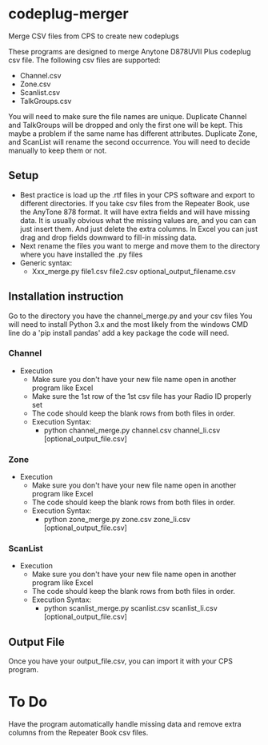 # codeplug-merger
Merge CSV files from CPS to create new codeplugs

These programs are designed to merge Anytone D878UVII Plus codeplug csv file.  The following csv files are supported:
- Channel.csv
- Zone.csv
- Scanlist.csv
- TalkGroups.csv
  
You will need to make sure the file names are unique.
Duplicate Channel and TalkGroups will be dropped and only the first one will be kept.  This maybe a problem if the same name has different attributes.
Duplicate Zone, and ScanList will rename the second occurrence.    You will need to decide manually to keep them or not.
        
## Setup
- Best practice is load up the .rtf files in your CPS software and export to different directories.  If you take csv files from the Repeater Book, use the AnyTone 878 format.  It will have extra fields and will have missing data.  It is usually obvious what the missing values are, and you can can just insert them.  And just delete the extra columns.  In Excel you can just drag and drop fields downward to fill-in missing data.
-  Next rename the files you want to merge and move them to the directory where you have installed the .py files
- Generic syntax:
    - Xxx_merge.py file1.csv file2.csv optional_output_filename.csv
    
## Installation instruction
Go to the directory you have the channel_merge.py and your csv files
You will need to install Python 3.x and the most likely from the windows CMD line do a 'pip install pandas' add a key package the code will need.

### Channel
- Execution
  - Make sure you don't have your new file name open in another program like Excel
  - Make sure the 1st row of the 1st csv file has your Radio ID properly set
  - The code should keep the blank rows from both files in order.
  - Execution Syntax:
      - python channel_merge.py channel.csv channel_li.csv [optional_output_file.csv]
            
### Zone
- Execution
    - Make sure you don't have your new file name open in another program like Excel
    - The code should keep the blank rows from both files in order.
    - Execution Syntax:
        - python zone_merge.py zone.csv zone_li.csv [optional_output_file.csv]
  
### ScanList
- Execution
    - Make sure you don't have your new file name open in another program like Excel
    - The code should keep the blank rows from both files in order.
    - Execution Syntax:
        - python scanlist_merge.py scanlist.csv scanlist_li.csv [optional_output_file.csv]

## Output File
Once you have your output_file.csv, you can import it with your CPS program.

# To Do
Have the program automatically handle missing data and remove extra columns from the Repeater Book csv files.

